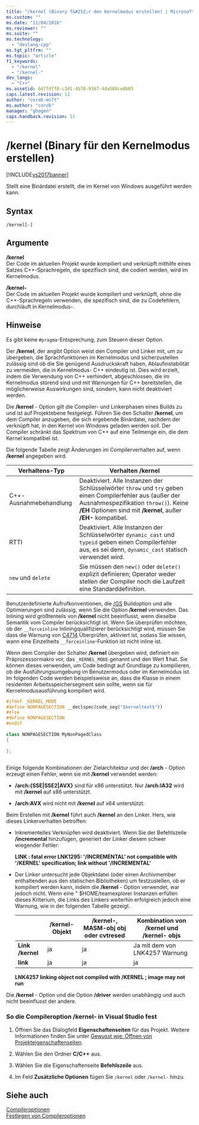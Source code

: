 ```yaml
---
title: "/kernel (Binary f&#252;r den Kernelmodus erstellen) | Microsoft Docs"
ms.custom: ""
ms.date: "11/04/2016"
ms.reviewer: ""
ms.suite: ""
ms.technology: 
  - "devlang-cpp"
ms.tgt_pltfrm: ""
ms.topic: "article"
f1_keywords: 
  - "/kernel"
  - "/kernel-"
dev_langs: 
  - "C++"
ms.assetid: 6d7fdff0-c3d1-4b78-9367-4da588ce8b05
caps.latest.revision: 11
author: "corob-msft"
ms.author: "corob"
manager: "ghogen"
caps.handback.revision: 11
---
```

# /kernel (Binary f&#252;r den Kernelmodus erstellen)
[!INCLUDE[vs2017banner](../../assembler/inline/includes/vs2017banner.md)]

Stellt eine Binärdatei erstellt, die im Kernel von Windows ausgeführt werden kann.  
  
## Syntax  
  
```  
/kernel[-]  
```  
  
## Argumente  
 **\/kernel**  
 Der Code im aktuellen Projekt wurde kompiliert und verknüpft mithilfe eines Satzes C\+\+\-Sprachregeln, die spezifisch sind, die codiert werden, wird im Kernelmodus.  
  
 **\/kernel\-**  
 Der Code im aktuellen Projekt wurde kompiliert und verknüpft, ohne die C\+\+\-Sprachregeln verwenden, die spezifisch sind, die zu Codefehlern, durchläuft in Kernelmodus\-.  
  
## Hinweise  
 Es gibt keine `#pragma`\-Entsprechung, zum Steuern dieser Option.  
  
 Der **\/kernel**, der angibt Option weist den Compiler und Linker mit, um zu übergeben, die Sprachfunktionen im Kernelmodus und sicherzustellen zulässig sind ob die Sie genügend Ausdruckskraft haben, Ablaufinstabilität zu vermeiden, die in Kernelmodus\- C\+\+ eindeutig ist.  Dies wird erzielt, indem die Verwendung von C\+\+ verhindert, abgeschlossen, die im Kernelmodus störend sind und mit Warnungen für C\+\+ bereitstellen, die möglicherweise Auswirkungen sind, sondern, kann nicht deaktiviert werden.  
  
 Die **\/kernel** \- Option gilt die Compiler\- und Linkerphasen eines Builds zu und ist auf Projektebene festgelegt.  Führen Sie den Schalter **\/kernel**, um dem Compiler anzugeben, die sich ergebende Binärdatei, nachdem der verknüpft hat, in den Kernel von Windows geladen werden soll.  Der Compiler schränkt das Spektrum von C\+\+ auf eine Teilmenge ein, die dem Kernel kompatibel ist.  
  
 Die folgende Tabelle zeigt Änderungen im Compilerverhalten auf, wenn **\/kernel** angegeben wird.  
  
|Verhaltens\-Typ|Verhalten **\/kernel**|  
|---------------------|----------------------------|  
|C\+\+\-Ausnahmebehandlung|Deaktiviert.  Alle Instanzen der Schlüsselwörter `throw` und `try` geben einen Compilerfehler aus \(außer der Ausnahmespezifikation `throw()`\).  Keine **\/EH** Optionen sind mit **\/kernel**, außer **\/EH\-** kompatibel.|  
|RTTI|Deaktiviert.  Alle Instanzen der Schlüsselwörter `dynamic_cast` und `typeid` geben einen Compilerfehler aus, es sei denn, `dynamic_cast` statisch verwendet wird.|  
|`new` und `delete`|Sie müssen den `new()` oder `delete()` explizit definieren; Operator weder stellen der Compiler noch die Laufzeit eine Standarddefinition.|  
  
 Benutzerdefinierte Aufrufkonventionen, die [\/GS](../../build/reference/gs-buffer-security-check.md) Buildoption und alle Optimierungen sind zulässig, wenn Sie die Option **\/kernel** verwenden.  Das Inlining wird größtenteils von **\/kernel** nicht beeinflusst, wenn dieselbe Semantik vom Compiler berücksichtigt ist.  Wenn Sie überprüfen möchten, ob der `__forceinline` Inliningqualifizierer berücksichtigt wird, müssen Sie dass die Warnung von [C4714](../../error-messages/compiler-warnings/compiler-warning-level-4-c4714.md) Überprüfen, aktiviert ist, sodass Sie wissen, wann eine Einzelheits `__forceinline`\-Funktion ist nicht inline ist.  
  
 Wenn dem Compiler der Schalter **\/kernel** übergeben wird, definiert ein Präprozessormakro vor, das `_KERNEL_MODE` genannt und den Wert **1** hat.  Sie können dieses verwenden, um Code bedingt auf Grundlage zu kompilieren, ob die Ausführungsumgebung im Benutzermodus oder im Kernelmodus ist.  Im folgenden Code werden beispielsweise an, dass die Klasse in einem residenten Arbeitsspeichersegment sein sollte, wenn sie für Kernelmodusausführung kompiliert wird.  
  
```cpp  
#ifdef _KERNEL_MODE  
#define NONPAGESECTION __declspec(code_seg("$kerneltext$"))  
#else  
#define NONPAGESECTION  
#endif  
  
class NONPAGESECTION MyNonPagedClass  
{  
  
};  
  
```  
  
 Einige folgende Kombinationen der Zielarchitektur und der **\/arch** \- Option erzeugt einen Fehler, wenn sie mit **\/kernel** verwendet werden:  
  
-   **\/arch:{SSE&#124;SSE2&#124;AVX}** sind für x86 unterstützt.  Nur **\/arch:IA32** wird mit **\/kernel** auf x86 unterstützt.  
  
-   **\/arch:AVX** wird nicht mit **\/kernel** auf x64 unterstützt.  
  
 Beim Erstellen mit **\/kernel** führt auch **\/kernel** an den Linker.  Hers, wie dieses Linkerverhalten betroffen:  
  
-   Inkrementelles Verknüpfen wird deaktiviert.  Wenn Sie der Befehlszeile **\/incremental** hinzufügen, generiert der Linker diesem schwer wiegender Fehler:  
  
     **LINK : fatal error LNK1295: '\/INCREMENTAL' not compatible with '\/KERNEL' specification; link without '\/INCREMENTAL'**  
  
-   Der Linker untersucht jede Objektdatei \(oder einen Archivmember enthaltenden aus den statischen Bibliotheken\) um festzustellen, ob er kompiliert werden kann, indem die **\/kernel** \- Option verwendet, war jedoch nicht.  Wenn eine " $HOME\/teamexplorer Instanzen erfüllen dieses Kriterium, die Links des Linkers weiterhin erfolgreich jedoch eine Warnung, wie in der folgenden Tabelle gezeigt.  
  
    ||**\/kernel**\-Objekt|**\/kernel\-**, MASM\-obj obj oder cvtresed|Kombination von **\/kernel** und **\/kernel\-** objs|  
    |-|--------------------------|-------------------------------------------------|----------------------------------------------------------|  
    |**Link \/kernel**|ja|ja|Ja mit dem von LNK4257 Warnung|  
    |**link**|ja|ja|ja|  
  
     **LNK4257 linking object not compiled with \/KERNEL ; image may not run**  
  
 Die **\/kernel** \- Option und die Option **\/driver** werden unabhängig und auch nicht beeinflusst der andere.  
  
### So die Compileroption \/kernel\- in Visual Studio fest  
  
1.  Öffnen Sie das Dialogfeld **Eigenschaftenseiten** für das Projekt.  Weitere Informationen finden Sie unter [Gewusst wie: Öffnen von Projekteigenschaftenseiten](../../misc/how-to-open-project-property-pages.md).  
  
2.  Wählen Sie den Ordner **C\/C\+\+** aus.  
  
3.  Wählen Sie die Eigenschaftenseite **Befehlszeile** aus.  
  
4.  Im Feld **Zusätzliche Optionen** fügen Sie `/kernel` oder `/kernel-` hinzu.  
  
## Siehe auch  
 [Compileroptionen](../../build/reference/compiler-options.md)   
 [Festlegen von Compileroptionen](../../build/reference/setting-compiler-options.md)